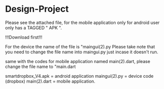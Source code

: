 # Design-Project

Please see the attached file, for the mobile application only for android user only has a TAGGED " APK ". 


!!!Download first!!!

For the device the name of the file is "maingui(2).py
Please take note that you need to change the file name into 
maingui.py just incase it doesn't run. 

same with the codes for mobile application named main(2).dart, please change the file name to "main.dart


smartdropbox_V4.apk = android application 
maingui(2).py = device code (dropbox)
main(2).dart = mobile application. 
